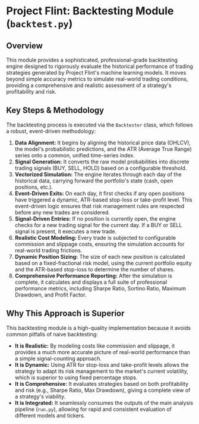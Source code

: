 # Project Flint: Backtesting Module (`backtest.py`)

## Overview

This module provides a sophisticated, professional-grade backtesting engine designed to rigorously evaluate the historical performance of trading strategies generated by Project Flint's machine learning models. It moves beyond simple accuracy metrics to simulate real-world trading conditions, providing a comprehensive and realistic assessment of a strategy's profitability and risk.

## Key Steps & Methodology

The backtesting process is executed via the `Backtester` class, which follows a robust, event-driven methodology:

1.  **Data Alignment:** It begins by aligning the historical price data (OHLCV), the model's probabilistic predictions, and the ATR (Average True Range) series onto a common, unified time-series index.
2.  **Signal Generation:** It converts the raw model probabilities into discrete trading signals (BUY, SELL, HOLD) based on a configurable threshold.
3.  **Vectorized Simulation:** The engine iterates through each day of the historical data, carrying forward the portfolio's state (cash, open positions, etc.).
4.  **Event-Driven Exits:** On each day, it first checks if any open positions have triggered a dynamic, ATR-based stop-loss or take-profit level. This event-driven logic ensures that risk management rules are respected before any new trades are considered.
5.  **Signal-Driven Entries:** If no position is currently open, the engine checks for a new trading signal for the current day. If a BUY or SELL signal is present, it executes a new trade.
6.  **Realistic Cost Modeling:** Every trade is subjected to configurable commission and slippage costs, ensuring the simulation accounts for real-world trading frictions.
7.  **Dynamic Position Sizing:** The size of each new position is calculated based on a fixed-fractional risk model, using the current portfolio equity and the ATR-based stop-loss to determine the number of shares.
8.  **Comprehensive Performance Reporting:** After the simulation is complete, it calculates and displays a full suite of professional performance metrics, including Sharpe Ratio, Sortino Ratio, Maximum Drawdown, and Profit Factor.

## Why This Approach is Superior

This backtesting module is a high-quality implementation because it avoids common pitfalls of naive backtesting:

-   **It is Realistic:** By modeling costs like commission and slippage, it provides a much more accurate picture of real-world performance than a simple signal-counting approach.
-   **It is Dynamic:** Using ATR for stop-loss and take-profit levels allows the strategy to adapt its risk management to the market's current volatility, which is superior to using fixed percentage stops.
-   **It is Comprehensive:** It evaluates strategies based on both profitability and risk (e.g., Sharpe Ratio, Max Drawdown), giving a complete view of a strategy's viability.
-   **It is Integrated:** It seamlessly consumes the outputs of the main analysis pipeline (`run.py`), allowing for rapid and consistent evaluation of different models and tickers.